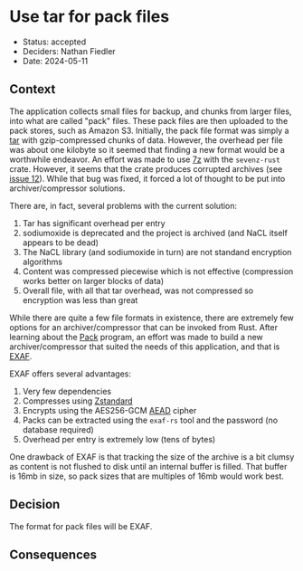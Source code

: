 # Use tar for pack files

* Status: accepted
* Deciders: Nathan Fiedler
* Date: 2024-05-11

## Context

The application collects small files for backup, and chunks from larger files, into what are called "pack" files. These pack files are then uploaded to the pack stores, such as Amazon S3. Initially, the pack file format was simply a [tar](https://en.wikipedia.org/wiki/Tar_(computing)) with gzip-compressed chunks of data. However, the overhead per file was about one kilobyte so it seemed that finding a new format would be a worthwhile endeavor. An effort was made to use [7z](https://en.wikipedia.org/wiki/7z) with the `sevenz-rust` crate. However, it seems that the crate produces corrupted archives (see [issue 12](https://github.com/dyz1990/sevenz-rust/issues/12)). While that bug was fixed, it forced a lot of thought to be put into archiver/compressor solutions.

There are, in fact, several problems with the current solution:

1. Tar has significant overhead per entry
1. sodiumoxide is deprecated and the project is archived (and NaCL itself appears to be dead)
1. The NaCL library (and sodiumoxide in turn) are not standand encryption algorithms
1. Content was compressed piecewise which is not effective (compression works better on larger blocks of data)
1. Overall file, with all that tar overhead, was not compressed so encryption was less than great

While there are quite a few file formats in existence, there are extremely few options for an archiver/compressor that can be invoked from Rust. After learning about the [Pack](https://pack.ac) program, an effort was made to build a new archiver/compressor that suited the needs of this application, and that is [EXAF](https://github.com/nlfiedler/exaf-rs).

EXAF offers several advantages:

1. Very few dependencies
1. Compresses using [Zstandard](http://facebook.github.io/zstd/)
1. Encrypts using the AES256-GCM [AEAD](https://en.wikipedia.org/wiki/Authenticated_encryption) cipher
1. Packs can be extracted using the `exaf-rs` tool and the password (no database required)
1. Overhead per entry is extremely low (tens of bytes)

One drawback of EXAF is that tracking the size of the archive is a bit clumsy as content is not flushed to disk until an internal buffer is filled. That buffer is 16mb in size, so pack sizes that are multiples of 16mb would work best.

## Decision

The format for pack files will be EXAF.

## Consequences
